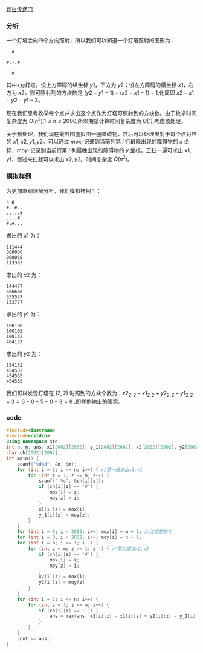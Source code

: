 [题目传送门](https://www.luogu.com.cn/problem/AT4742)  
### 分析
一个灯塔会向四个方向照射，所以我们可以知道一个灯塔照射的图形为：
```
  #
  .
#.+.#
  .
  #
```
其中`+`为灯塔。设上方障碍的纵坐标 $y1$，下方为 $y2$；设左方障碍的横坐标 $x1$，右方为 $x2$。则可照射到的方块数是 $(y2-y1-1)+(x2-x1-1)-1$,化简即 $x2-x1+y2-y1-3$。


现在我们思考枚举每个点并求出这个点作为灯塔可照射到的方块数。由于枚举时间复杂度为 $O(n^2)$,$1 \le n \le 2000$,所以期望计算时间复杂度为 $O(1)$,考虑预处理。

关于预处理，我们现在最外围虚拟围一圈障碍物，然后可以处理出对于每个点对应的 $x1,x2,y1,y2$。可以通过 $mox_i$ 记录到当前列第 $i$ 行最晚出现的障碍物的 $x$ 坐标，$moy_i$ 记录到当前行第 $i$ 列最晚出现的障碍物的 $y$ 坐标。正扫一遍可求出 $x1,y1$，倒过来扫就可以求出 $x2,y2$。时间复杂度 $O(n^2)$。

### 模拟样例
为更加直观理解分析，我们模拟样例 $1$ ：
```
4 6
#..#..
.....#
....#.
#.#...
```
求出的 $x1$ 为：
```
111444
000006
000055
113333
```
求出的 $x2$ 为：
```
144477
666666
555557
133777
```
求出的 $y1$ 为：
```
100100
100102
100132
404132
```
求出的 $y2$ 为：
```
154132
454532
454535
454555
```
我们可以发现灯塔在 $(2,2)$ 时照到的方块个数为：$x2_{2,2}-x1_{2,2}+y2_{2,2}-y1_{2,2}-3 =6-0+5-0-3=8$ ,即样例输出的答案。
### code
```cpp
#include<iostream>
#include<cstdio>
using namespace std;
int n, m, ans, x1[2002][2002], y_1[2002][2002], x2[2002][2002], y2[2002][2002], mox[2002], moy[2002];
char ch[2002][2002];
int main() {
	scanf("%d%d", &n, &m);
	for (int i = 1; i <= n; i++) { //第一遍求出x1,y1
		for (int z = 1; z <= m; z++) {
			scanf(" %c", &ch[i][z]);
			if (ch[i][z] == '#') {
				mox[i] = z;
				moy[z] = i;
			}
			x1[i][z] = mox[i];
			y_1[i][z] = moy[z];
		}
	}
	for (int i = 0; i < 2002; i++) mox[i] = m + 1; //注意初始化
	for (int i = 0; i < 2002; i++) moy[i] = n + 1;
	for (int i = n; i >= 1; i--) {
		for (int z = m; z >= 1; z--) { //第二遍求x2,y2
			if (ch[i][z] == '#') {
				mox[i] = z;
				moy[z] = i;
			}
			x2[i][z] = mox[i];
			y2[i][z] = moy[z];
		}
	}
	for (int i = 1; i <= n; i++) {
		for (int z = 1; z <= m; z++) {
			if (ch[i][z] == '.') {
				ans = max(ans, x2[i][z] - x1[i][z] + y2[i][z] - y_1[i][z] - 3); //更新ans
			}
		}
	}
	cout << ans;
}
```
